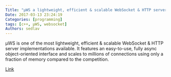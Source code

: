 ```yaml
---
Title: "µWS a lightweight, efficient & scalable WebSocket & HTTP server implementations"
Date: 2017-03-13 23:24:19
Categories: [programming]
tags: [c++, µWS, websocket]
Authors: sedlav
---
```


µWS is one of the most lightweight, efficient & scalable WebSocket & HTTP server implementations available. It features an easy-to-use, fully async object-oriented interface and scales to millions of connections using only a fraction of memory compared to the competition.

[Link](https://github.com/uWebSockets/uWebSockets)
